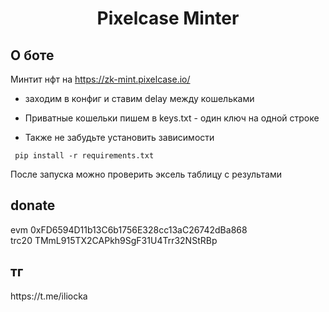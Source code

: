 <h1 align="center">Pixelcase Minter</h1>


<h2>О боте</h2>

Минтит нфт на https://zk-mint.pixelcase.io/</br>

- заходим в конфиг и cтавим delay между кошельками

* Приватные кошельки пишем в keys.txt - один ключ на одной строке </br>

* Также не забудьте установить зависимости 

<pre><code> pip install -r requirements.txt</code></pre>

После запуска можно проверить эксель таблицу с результами

<h2>donate</h2> evm 0xFD6594D11b13C6b1756E328cc13aC26742dBa868 </br> trc20 TMmL915TX2CAPkh9SgF31U4Trr32NStRBp
<h2>тг</h2> https://t.me/iliocka
